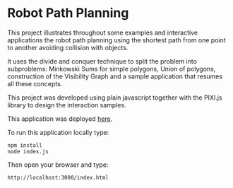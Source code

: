 # Robot Path Planning

This project illustrates throughout some examples and interactive applications the 
robot path planning using the shortest path from one point to another avoiding
collision with objects. 

It uses the divide and conquer technique to split the problem into subproblems: 
Minkowski Sums for simple polygons, Union of polygons, construction of the 
Visibility Graph and a sample application that resumes all these concepts.

This project was developed using plain javascript together with the 
PIXI.js library to design the interaction samples. 

This application was deployed [here](https://minkowski-sum.herokuapp.com/minkownski-sum.html).

To run this application locally type:

```
npm install
node index.js
```

Then open your browser and type:

```
http://localhost:3000/index.html
```
